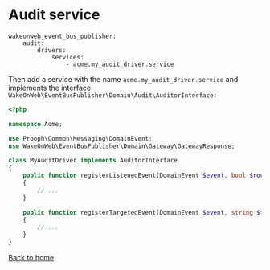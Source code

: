 # Audit service

```
wakeonweb_event_bus_publisher:
    audit:
        drivers:
            services:
                - acme.my_audit_driver.service
```

Then add a service with the name `acme.my_audit_driver.service` and implements the interface `WakeOnWeb\EventBusPublisher\Domain\Audit\AuditorInterface:`

```php
<?php

namespace Acme;

use Prooph\Common\Messaging\DomainEvent;
use WakeOnWeb\EventBusPublisher\Domain\Gateway\GatewayResponse;

class MyAuditDriver implements AuditorInterface
{
    public function registerListenedEvent(DomainEvent $event, bool $routed)
    {
        // ...
    }

    public function registerTargetedEvent(DomainEvent $event, string $targetId, GatewayResponse $gatewayResponse)
    {
        // ...
    }
}
```

[Back to home](../README.md)
